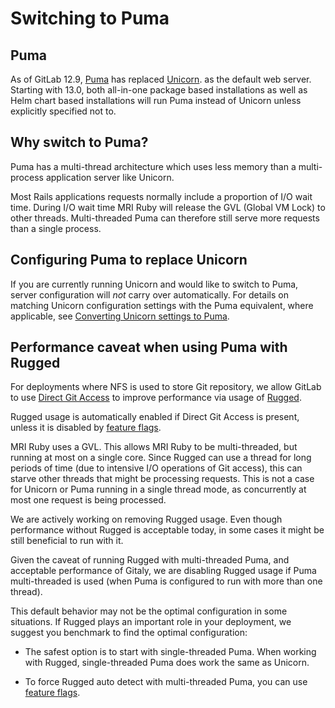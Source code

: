 # Switching to Puma

## Puma

As of GitLab 12.9, [Puma](https://github.com/puma/puma) has replaced [Unicorn](https://yhbt.net/unicorn/).
as the default web server. Starting with 13.0, both all-in-one package based
installations as well as Helm chart based installations will run Puma instead of
Unicorn unless explicitly specified not to.

## Why switch to Puma?

Puma has a multi-thread architecture which uses less memory than a multi-process
application server like Unicorn.

Most Rails applications requests normally include a proportion of I/O wait time.
During I/O wait time MRI Ruby will release the GVL (Global VM Lock) to other threads.
Multi-threaded Puma can therefore still serve more requests than a single process.

## Configuring Puma to replace Unicorn

If you are currently running Unicorn and would like to switch to Puma, server configuration
will _not_ carry over automatically. For details on matching Unicorn configuration settings with
the Puma equivalent, where applicable, see [Converting Unicorn settings to Puma](https://docs.gitlab.com/omnibus/settings/puma.html#converting-unicorn-settings-to-puma).

## Performance caveat when using Puma with Rugged

For deployments where NFS is used to store Git repository, we allow GitLab to use
[Direct Git Access](../gitaly/#direct-git-access-in-gitlab-rails) to improve performance via usage of [Rugged](https://github.com/libgit2/rugged).

Rugged usage is automatically enabled if Direct Git Access is present, unless it
is disabled by [feature flags](../../development/gitaly.md#legacy-rugged-code).

MRI Ruby uses a GVL. This allows MRI Ruby to be multi-threaded, but running at
most on a single core. Since Rugged can use a thread for long periods of
time (due to intensive I/O operations of Git access), this can starve other threads
that might be processing requests. This is not a case for Unicorn or Puma running
in a single thread mode, as concurrently at most one request is being processed.

We are actively working on removing Rugged usage. Even though performance without Rugged
is acceptable today, in some cases it might be still beneficial to run with it.

Given the caveat of running Rugged with multi-threaded Puma, and acceptable
performance of Gitaly, we are disabling Rugged usage if Puma multi-threaded is
used (when Puma is configured to run with more than one thread).

This default behavior may not be the optimal configuration in some situations. If Rugged
plays an important role in your deployment, we suggest you benchmark to find the
optimal configuration:

- The safest option is to start with single-threaded Puma. When working with
Rugged, single-threaded Puma does work the same as Unicorn.

- To force Rugged auto detect with multi-threaded Puma, you can use [feature
flags](../../development/gitaly.md#legacy-rugged-code).
